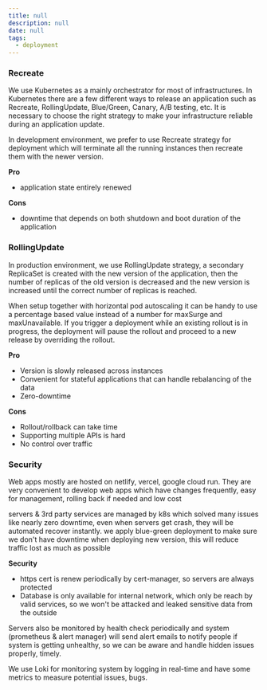 ```yaml
---
title: null
description: null
date: null
tags:
  - deployment
---
```


### Recreate

We use Kubernetes as a mainly orchestrator for most of infrastructures. In Kubernetes there are a few different ways to release an application such as Recreate, RollingUpdate, Blue/Green, Canary, A/B testing, etc. It is necessary to choose the right strategy to make your infrastructure reliable during an application update.

In development environment, we prefer to use Recreate strategy for deployment which will terminate all the running instances then recreate them with the newer version.

**Pro**

- application state entirely renewed

**Cons**

- downtime that depends on both shutdown and boot duration of the application

### RollingUpdate

In production environment, we use RollingUpdate strategy, a secondary ReplicaSet is created with the new version of the application, then the number of replicas of the old version is decreased and the new version is increased until the correct number of replicas is reached.

When setup together with horizontal pod autoscaling it can be handy to use a percentage based value instead of a number for maxSurge and maxUnavailable. If you trigger a deployment while an existing rollout is in progress, the deployment will pause the rollout and proceed to a new release by overriding the rollout.

**Pro**

- Version is slowly released across instances
- Convenient for stateful applications that can handle rebalancing of the data
- Zero-downtime

**Cons**

- Rollout/rollback can take time
- Supporting multiple APIs is hard
- No control over traffic

### Security

Web apps mostly are hosted on netlify, vercel, google cloud run. They are very convenient to develop web apps which have changes frequently, easy for management, rolling back if needed and low cost

servers & 3rd party services are managed by k8s which solved many issues like nearly zero downtime, even when servers get crash, they will be automated recover instantly. we apply blue-green deployment to make sure we don't have downtime when deploying new version, this will reduce traffic lost as much as possible

**Security**

- https cert is renew periodically by cert-manager, so servers are always protected
- Database is only available for internal network, which only be reach by valid services, so we won't be attacked and leaked sensitive data from the outside

Servers also be monitored by health check periodically and system (prometheus & alert manager) will send alert emails to notify people if system is getting unhealthy, so we can be aware and handle hidden issues properly, timely.

We use Loki for monitoring system by logging in real-time and have some metrics to measure potential issues, bugs.
